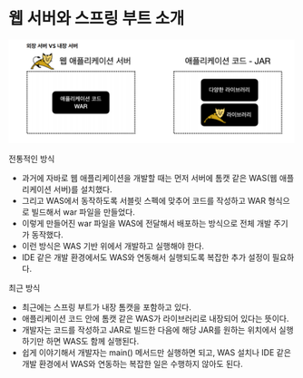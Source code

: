# 웹 서버와 스프링 부트 소개

![1.png](Image%2F1.png)

전통적인 방식 
- 과거에 자바로 웹 애플리케이션을 개발할 때는 먼저 서버에 톰캣 같은 WAS(웹 애플리케이션 서버)를 설치했다.
- 그리고 WAS에서 동작하도록 서블릿 스펙에 맞추어 코드를 작성하고 WAR 형식으로 빌드해서 war 파일을 만들었다.
- 이렇게 만들어진 war 파일을 WAS에 전달해서 배포하는 방식으로 전체 개발 주기가 동작했다.
- 이런 방식은 WAS 기반 위에서 개발하고 실행해야 한다.
- IDE 같은 개발 환경에서도 WAS와 연동해서 실행되도록 복잡한 추가 설정이 필요하다.

최근 방식
- 최근에는 스프링 부트가 내장 톰캣을 포함하고 있다. 
- 애플리케이션 코드 안에 톰캣 같은 WAS가 라이브러리로 내장되어 있다는 뜻이다.
- 개발자는 코드를 작성하고 JAR로 빌드한 다음에 해당 JAR를 원하는 위치에서 실행하기만 하면 WAS도 함께 실행된다.
- 쉽게 이야기해서 개발자는 main() 메서드만 실행하면 되고, WAS 설치나 IDE 같은 개발 환경에서 WAS와 연동하는
  복잡한 일은 수행하지 않아도 된다.


